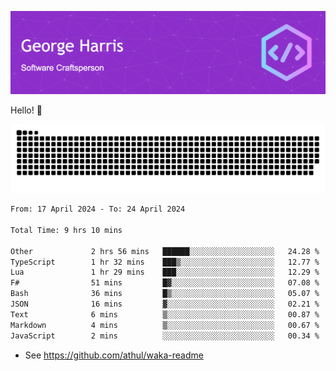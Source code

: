 ![img](./assets/github-header.png)

Hello! :wave:

<div align="center">
  <img  src="https://github.com/1999AZZAR/1999AZZAR/blob/readme/resources/img/grid-snake.svg" alt="snake" />
</div>

<!--START_SECTION:waka-->

```txt
From: 17 April 2024 - To: 24 April 2024

Total Time: 9 hrs 10 mins

Other             2 hrs 56 mins   ██████░░░░░░░░░░░░░░░░░░░   24.28 %
TypeScript        1 hr 32 mins    ███▒░░░░░░░░░░░░░░░░░░░░░   12.77 %
Lua               1 hr 29 mins    ███░░░░░░░░░░░░░░░░░░░░░░   12.29 %
F#                51 mins         █▓░░░░░░░░░░░░░░░░░░░░░░░   07.08 %
Bash              36 mins         █▒░░░░░░░░░░░░░░░░░░░░░░░   05.07 %
JSON              16 mins         ▓░░░░░░░░░░░░░░░░░░░░░░░░   02.21 %
Text              6 mins          ▒░░░░░░░░░░░░░░░░░░░░░░░░   00.87 %
Markdown          4 mins          ▒░░░░░░░░░░░░░░░░░░░░░░░░   00.67 %
JavaScript        2 mins          ░░░░░░░░░░░░░░░░░░░░░░░░░   00.34 %
```

<!--END_SECTION:waka-->

- See <https://github.com/athul/waka-readme>
